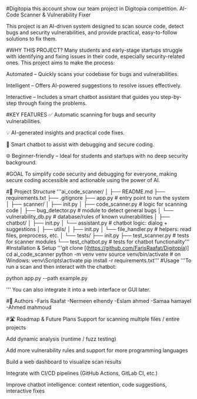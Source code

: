 #Digitopia
this account show our team project in Digitopia competition. AI-Code Scanner & Vulnerability Fixer

This project is an AI-driven system designed to scan source code, detect bugs and security vulnerabilities, and provide practical, easy-to-follow solutions to fix them.

#WHY THIS PROJECT?
Many students and early-stage startups struggle with identifying and fixing issues in their code, especially security-related ones. This project aims to make the process:

Automated – Quickly scans your codebase for bugs and vulnerabilities.

Intelligent – Offers AI-powered suggestions to resolve issues effectively.

Interactive – Includes a smart chatbot assistant that guides you step-by-step through fixing the problems.

#KEY FEATURES
✅ Automatic scanning for bugs and security vulnerabilities.

💡 AI-generated insights and practical code fixes.

💬 Smart chatbot to assist with debugging and secure coding.

🌐 Beginner-friendly – Ideal for students and startups with no deep security background.

#GOAL
To simplify code security and debugging for everyone, making secure coding accessible and actionable using the power of AI.

#📁 Project Structure
'''ai_code_scanner/
│
├── README.md
├── requirements.txt
├── .gitignore
├── app.py # entry point to run the system
│
├── scanner/
│ ├── init.py
│ ├── code_scanner.py # logic for scanning code
│ ├── bug_detector.py # module to detect general bugs
│ └── vulnerability_db.py # database/rules of known vulnerabilities
│
├── chatbot/
│ ├── init.py
│ └── assistant.py # chatbot logic: dialog + suggestions
│
├── utils/
│ ├── init.py
│ └── file_handler.py # helpers: read files, preprocess, etc.
│
└── tests/
├── init.py
├── test_scanner.py # tests for scanner modules
└── test_chatbot.py # tests for chatbot functionality'''
#Installation & Setup
'''git clone [(https://github.com/FarisRaafat/Digitopia)]
cd ai_code_scanner
python -m venv venv
source venv/bin/activate        # on Windows: venv\Scripts\activate
pip install -r requirements.txt'''
#Usage
'''To run a scan and then interact with the chatbot:

python app.py --path example.py

'''
You can also integrate it into a web interface or GUI later.

#👥 Authors
-Faris Raafat
-Nermeen elhendy
-Eslam ahmed
-Samaa hamayel
-Ahmed mahmoud

#🛣️ Roadmap & Future Plans
Support for scanning multiple files / entire projects

Add dynamic analysis (runtime / fuzz testing)

Add more vulnerability rules and support for more programming languages

Build a web dashboard to visualize scan results

Integrate with CI/CD pipelines (GitHub Actions, GitLab CI, etc.)

Improve chatbot intelligence: context retention, code suggestions, interactive fixes


